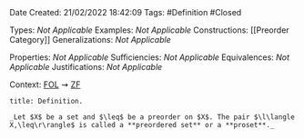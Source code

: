 <br />
<br />

Date Created: 21/02/2022 18:42:09
Tags: #Definition #Closed 

Types: _Not Applicable_
Examples: _Not Applicable_
Constructions: [[Preorder Category]]
Generalizations: _Not Applicable_

Properties: _Not Applicable_
Sufficiencies: _Not Applicable_
Equivalences: _Not Applicable_
Justifications: _Not Applicable_

Context: [$\textrm{FOL}$](obsidian://open?file=First%20Order%20Logic)$\,\,\rightsquigarrow\,\,$[$\textrm{ZF}$](obsidian://open?file=Zermelo-Fraenkel%20Set%20Theory)

``` ad-Definition
title: Definition.

_Let $X$ be a set and $\leq$ be a preorder on $X$. The pair $\l\langle X,\leq\r\rangle$ is called a **preordered set** or a **proset**._

```

